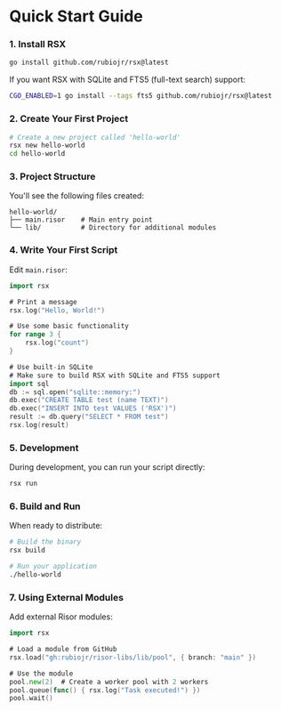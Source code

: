 # Quick Start Guide

### 1. Install RSX

```bash
go install github.com/rubiojr/rsx@latest
```

If you want RSX with SQLite and FTS5 (full-text search) support:
```bash
CGO_ENABLED=1 go install --tags fts5 github.com/rubiojr/rsx@latest
```

### 2. Create Your First Project

```bash
# Create a new project called 'hello-world'
rsx new hello-world
cd hello-world
```

### 3. Project Structure
You'll see the following files created:
```
hello-world/
├── main.risor    # Main entry point
└── lib/          # Directory for additional modules
```

### 4. Write Your First Script

Edit `main.risor`:
```Go
import rsx

# Print a message
rsx.log("Hello, World!")

# Use some basic functionality
for range 3 {
	rsx.log("count")
}

# Use built-in SQLite
# Make sure to build RSX with SQLite and FTS5 support
import sql
db := sql.open("sqlite::memory:")
db.exec("CREATE TABLE test (name TEXT)")
db.exec("INSERT INTO test VALUES ('RSX')")
result := db.query("SELECT * FROM test")
rsx.log(result)
```

### 5. Development

During development, you can run your script directly:
```bash
rsx run
```

### 6. Build and Run

When ready to distribute:
```bash
# Build the binary
rsx build

# Run your application
./hello-world
```

### 7. Using External Modules

Add external Risor modules:
```Go
import rsx

# Load a module from GitHub
rsx.load("gh:rubiojr/risor-libs/lib/pool", { branch: "main" })

# Use the module
pool.new(2)  # Create a worker pool with 2 workers
pool.queue(func() { rsx.log("Task executed!") })
pool.wait()
```
